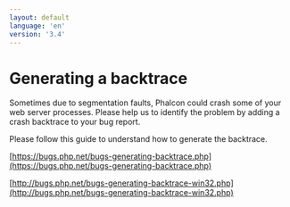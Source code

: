 ```yaml
---
layout: default
language: 'en'
version: '3.4'
---
```

# Generating a backtrace

Sometimes due to segmentation faults, Phalcon could crash some of your web server processes. Please help us to identify the problem by adding a crash backtrace to your bug report.

Please follow this guide to understand how to generate the backtrace.

[https://bugs.php.net/bugs-generating-backtrace.php](https://bugs.php.net/bugs-generating-backtrace.php)

[http://bugs.php.net/bugs-generating-backtrace-win32.php](http://bugs.php.net/bugs-generating-backtrace-win32.php)

